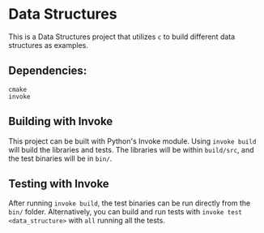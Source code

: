 # Data Structures
This is a Data Structures project that utilizes `c` to build different data structures as examples.

## Dependencies:
    cmake
    invoke

## Building with Invoke
This project can be built with Python's Invoke module. Using `invoke build` will build the libraries and tests. The libraries will be within `build/src`, and the test binaries will be in `bin/`.

## Testing with Invoke
After running `invoke build`, the test binaries can be run directly from the `bin/` folder. Alternatively, you can build and run tests with `invoke test <data_structure>` with `all` running all the tests.

